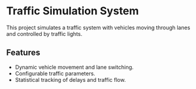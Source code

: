 # Traffic Simulation System
This project simulates a traffic system with vehicles moving through lanes and controlled by traffic lights.

## Features
- Dynamic vehicle movement and lane switching.
- Configurable traffic parameters.
- Statistical tracking of delays and traffic flow.
